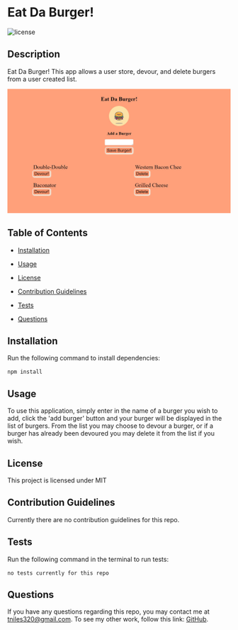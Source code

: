 # Eat Da Burger!

![license](https://img.shields.io/badge/License-MIT-orange)

## Description

Eat Da Burger! This app allows a user store, devour, and delete burgers from a user created list.

![terminal screenshot](public/assets/img/burger-screenshot.jpg)

## Table of Contents 

* [Installation](#installation)

* [Usage](#usage)

* [License](#license)

* [Contribution Guidelines](#contribution-guidelines)

* [Tests](#tests)

* [Questions](#questions)

## Installation

Run the following command to install dependencies:

```
npm install
```

## Usage

To use this application, simply enter in the name of a burger you wish to add, click the 'add burger' button and your burger will be displayed in the list of burgers. From the list you may choose to devour a burger, or if a burger has already been devoured you may delete it from the list if you wish.

## License

This project is licensed under MIT

## Contribution Guidelines

Currently there are no contribution guidelines for this repo.

## Tests

Run the following command in the terminal to run tests:

```
no tests currently for this repo
```

## Questions

If you have any questions regarding this repo, you may contact me at tniles320@gmail.com. To see my other work, follow this link: [GitHub](https://github.com/tniles320/).